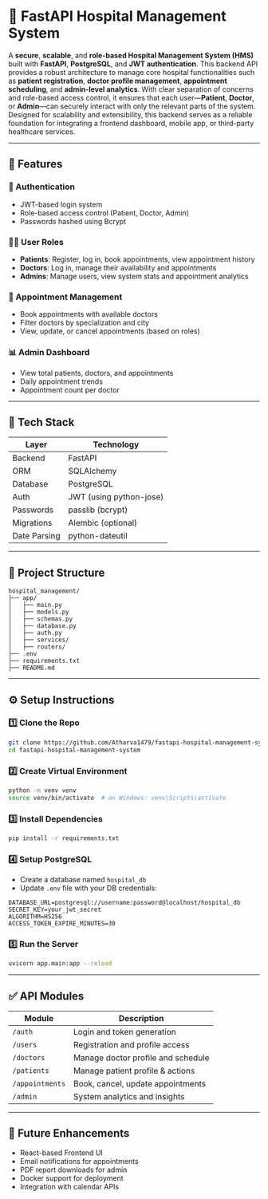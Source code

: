 # 🏥 FastAPI Hospital Management System

A **secure**, **scalable**, and **role-based Hospital Management System (HMS)** built with **FastAPI**, **PostgreSQL**, and **JWT authentication**. This backend API provides a robust architecture to manage core hospital functionalities such as **patient registration**, **doctor profile management**, **appointment scheduling**, and **admin-level analytics**. With clear separation of concerns and role-based access control, it ensures that each user—**Patient**, **Doctor**, or **Admin**—can securely interact with only the relevant parts of the system. Designed for scalability and extensibility, this backend serves as a reliable foundation for integrating a frontend dashboard, mobile app, or third-party healthcare services.

---

## 🚀 Features

### 🔐 Authentication
- JWT-based login system
- Role-based access control (Patient, Doctor, Admin)
- Passwords hashed using Bcrypt

### 👩‍⚕️ User Roles
- **Patients**: Register, log in, book appointments, view appointment history
- **Doctors**: Log in, manage their availability and appointments
- **Admins**: Manage users, view system stats and appointment analytics

### 📅 Appointment Management
- Book appointments with available doctors
- Filter doctors by specialization and city
- View, update, or cancel appointments (based on roles)

### 📊 Admin Dashboard
- View total patients, doctors, and appointments
- Daily appointment trends
- Appointment count per doctor

---

## 🧱 Tech Stack

| Layer        | Technology               |
|--------------|---------------------------|
| Backend      | FastAPI                   |
| ORM          | SQLAlchemy                |
| Database     | PostgreSQL                |
| Auth         | JWT (using python-jose)   |
| Passwords    | passlib (bcrypt)          |
| Migrations   | Alembic (optional)        |
| Date Parsing | python-dateutil           |

---

## 📁 Project Structure

```
hospital_management/
├── app/
│   ├── main.py
│   ├── models.py
│   ├── schemas.py
│   ├── database.py
│   ├── auth.py
│   ├── services/
│   ├── routers/
├── .env
├── requirements.txt
├── README.md
```

---

## ⚙️ Setup Instructions

### 1️⃣ Clone the Repo
```bash
git clone https://github.com/Atharva1479/fastapi-hospital-management-system.git
cd fastapi-hospital-management-system
```

### 2️⃣ Create Virtual Environment
```bash
python -m venv venv
source venv/bin/activate  # on Windows: venv\Scripts\activate
```

### 3️⃣ Install Dependencies
```bash
pip install -r requirements.txt
```

### 4️⃣ Setup PostgreSQL
- Create a database named `hospital_db`
- Update `.env` file with your DB credentials:

```env
DATABASE_URL=postgresql://username:password@localhost/hospital_db
SECRET_KEY=your_jwt_secret
ALGORITHM=HS256
ACCESS_TOKEN_EXPIRE_MINUTES=30
```

### 5️⃣ Run the Server
```bash
uvicorn app.main:app --reload
```

---

## ✅ API Modules

| Module       | Description                         |
|--------------|-------------------------------------|
| `/auth`      | Login and token generation          |
| `/users`     | Registration and profile access     |
| `/doctors`   | Manage doctor profile and schedule  |
| `/patients`  | Manage patient profile & actions    |
| `/appointments` | Book, cancel, update appointments |
| `/admin`     | System analytics and insights       |

---

## 📌 Future Enhancements

- React-based Frontend UI
- Email notifications for appointments
- PDF report downloads for admin
- Docker support for deployment
- Integration with calendar APIs
